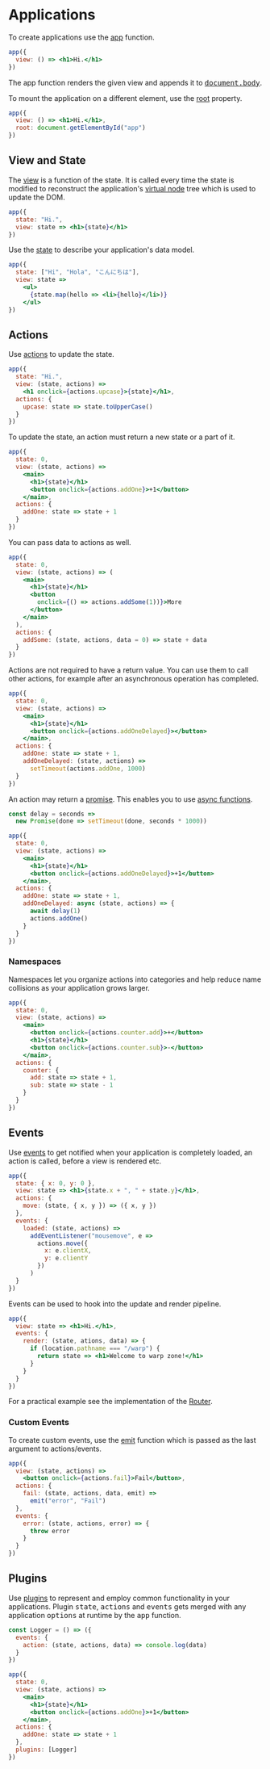 # Applications

To create applications use the [app](/docs/api#app) function.

```jsx
app({
  view: () => <h1>Hi.</h1>
})
```

The app function renders the given view and appends it to <samp>[document.body](https://developer.mozilla.org/en-US/docs/Web/API/Document/body)</samp>.

To mount the application on a different element, use the [root](/docs/api.md#root) property.

```jsx
app({
  view: () => <h1>Hi.</h1>,
  root: document.getElementById("app")
})
```

## View and State

The [view](/docs/api.md#view) is a function of the state. It is called every time the state is modified to reconstruct the application's [virtual node](/docs/virtual-nodes.md) tree which is used to update the DOM.

```jsx
app({
  state: "Hi.",
  view: state => <h1>{state}</h1>
})
```

Use the [state](/docs/api.md#state) to describe your application's data model.

```jsx
app({
  state: ["Hi", "Hola", "こんにちは"],
  view: state =>
    <ul>
      {state.map(hello => <li>{hello}</li>)}
    </ul>
})
```

## Actions

Use [actions](/docs/api.md#actions) to update the state.

```jsx
app({
  state: "Hi.",
  view: (state, actions) =>
    <h1 onclick={actions.upcase}>{state}</h1>,
  actions: {
    upcase: state => state.toUpperCase()
  }
})
```

To update the state, an action must return a new state or a part of it.

```jsx
app({
  state: 0,
  view: (state, actions) =>
    <main>
      <h1>{state}</h1>
      <button onclick={actions.addOne}>+1</button>
    </main>,
  actions: {
    addOne: state => state + 1
  }
})
```

You can pass data to actions as well.

```jsx
app({
  state: 0,
  view: (state, actions) => (
    <main>
      <h1>{state}</h1>
      <button
        onclick={() => actions.addSome(1))}>More
      </button>
    </main>
  ),
  actions: {
    addSome: (state, actions, data = 0) => state + data
  }
})
```

Actions are not required to have a return value. You can use them to call other actions, for example after an asynchronous operation has completed.

```jsx
app({
  state: 0,
  view: (state, actions) =>
    <main>
      <h1>{state}</h1>
      <button onclick={actions.addOneDelayed}></button>
    </main>,
  actions: {
    addOne: state => state + 1,
    addOneDelayed: (state, actions) =>
      setTimeout(actions.addOne, 1000)
  }
})
```

An action may return a [promise](https://developer.mozilla.org/en-US/docs/Web/JavaScript/Reference/Global_Objects/Promise). This enables you to use [async functions](https://developer.mozilla.org/en-US/docs/Web/JavaScript/Reference/Statements/async_function).

```jsx
const delay = seconds =>
  new Promise(done => setTimeout(done, seconds * 1000))

app({
  state: 0,
  view: (state, actions) =>
    <main>
      <h1>{state}</h1>
      <button onclick={actions.addOneDelayed}>+1</button>
    </main>,
  actions: {
    addOne: state => state + 1,
    addOneDelayed: async (state, actions) => {
      await delay(1)
      actions.addOne()
    }
  }
})
```

### Namespaces

Namespaces let you organize actions into categories and help reduce name collisions as your application grows larger.

```jsx
app({
  state: 0,
  view: (state, actions) =>
    <main>
      <button onclick={actions.counter.add}>+</button>
      <h1>{state}</h1>
      <button onclick={actions.counter.sub}>-</button>
    </main>,
  actions: {
    counter: {
      add: state => state + 1,
      sub: state => state - 1
    }
  }
})
```

## Events

Use [events](/docs/api.md#events) to get notified when your application is completely loaded, an action is called, before a view is rendered etc.

```jsx
app({
  state: { x: 0, y: 0 },
  view: state => <h1>{state.x + ", " + state.y}</h1>,
  actions: {
    move: (state, { x, y }) => ({ x, y })
  },
  events: {
    loaded: (state, actions) =>
      addEventListener("mousemove", e =>
        actions.move({
          x: e.clientX,
          y: e.clientY
        })
      )
  }
})
```

Events can be used to hook into the update and render pipeline.

```jsx
app({
  view: state => <h1>Hi.</h1>,
  events: {
    render: (state, ations, data) => {
      if (location.pathname === "/warp") {
        return state => <h1>Welcome to warp zone!</h1>
      }
    }
  }
})
```

For a practical example see the implementation of the [Router](https://github.com/hyperapp/hyperapp/blob/master/src/router.js).

### Custom Events

To create custom events, use the [emit](/docs/api.md#emit) function which is passed as the last argument to actions/events.

```jsx
app({
  view: (state, actions) =>
    <button onclick={actions.fail}>Fail</button>,
  actions: {
    fail: (state, actions, data, emit) =>
      emit("error", "Fail")
  },
  events: {
    error: (state, actions, error) => {
      throw error
    }
  }
})
```

## Plugins

Use [plugins](/docs/api.md#events) to represent and employ common functionality in your applications. Plugin <samp>state</samp>, <samp>actions</samp> and <samp>events</samp> gets merged with any application <samp>options</samp> at runtime by the <samp>app</samp> function.

```jsx
const Logger = () => ({
  events: {
    action: (state, actions, data) => console.log(data)
  }
})

app({
  state: 0,
  view: (state, actions) =>
    <main>
      <h1>{state}</h1>
      <button onclick={actions.addOne}>+1</button>
    </main>,
  actions: {
    addOne: state => state + 1
  },
  plugins: [Logger]
})
```
